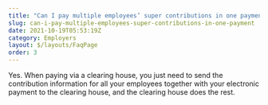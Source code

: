 ```yaml
---
title: "Can I pay multiple employees’ super contributions in one payment?"
slug: can-i-pay-multiple-employees-super-contributions-in-one-payment
date: 2021-10-19T05:53:19Z
category: Employers
layout: $/layouts/FaqPage
order: 3
---
```


Yes. When paying via a clearing house, you just need to send the contribution information for all your employees together with your electronic payment to the clearing house, and the clearing house does the rest.
